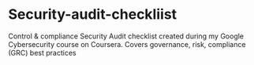 # Security-audit-checkliist
Control &amp; compliance Security Audit checklist created during my Google Cybersecurity course on Coursera. Covers governance, risk, compliance (GRC) best practices
